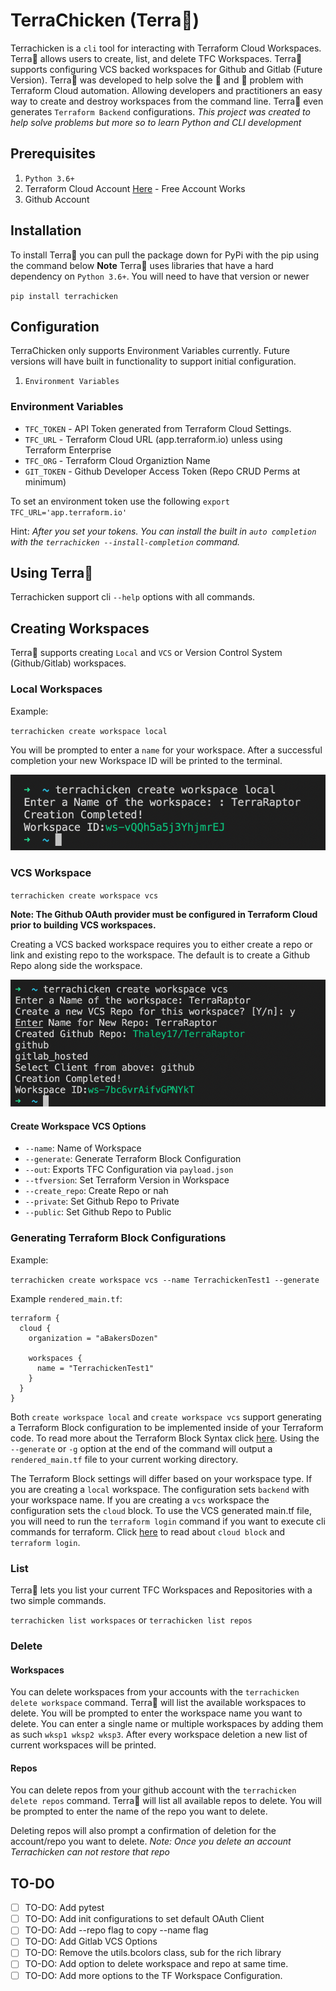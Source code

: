 # TerraChicken (Terra🐓)

Terrachicken is a `cli` tool for interacting with Terraform Cloud Workspaces. Terra🐓 allows users to create, list, and delete TFC Workspaces. Terra🐓 supports configuring VCS backed workspaces for Github and Gitlab (Future Version). Terra🐓 was developed to help solve the 🐓 and 🥚 problem with Terraform Cloud automation. Allowing developers and practitioners an easy way to create and destroy workspaces from the command line. Terra🐓 even generates `Terraform Backend` configurations. *This project was created to help solve problems but more so to learn Python and CLI development*

## Prerequisites 
1. `Python 3.6+`
2. Terraform Cloud Account [Here](https://app.terraform.io/signup/account) - Free Account Works
3. Github Account 

## Installation

To install Terra🐓 you can pull the package down for PyPi with the pip using the command below 
**Note** Terra🐓 uses libraries that have a hard dependency on `Python 3.6+`. You will need to have that version or newer

`pip install terrachicken` 

## Configuration 

TerraChicken only supports Environment Variables currently. Future versions will have built in functionality to support initial configuration.

1. `Environment Variables` 


### Environment Variables

- `TFC_TOKEN` - API Token generated from Terraform Cloud Settings. 
- `TFC_URL` - Terraform Cloud URL (app.terraform.io) unless using Terraform Enterprise
- `TFC_ORG` - Terraform Cloud Organiztion Name
- `GIT_TOKEN` - Github Developer Access Token (Repo CRUD Perms at minimum)

To set an environment token use the following `export TFC_URL='app.terraform.io'`


Hint: *After you set your tokens. You can install the built in `auto completion` with the `terrachicken --install-completion` command.*

## Using Terra🐓

Terrachicken support cli `--help` options with all commands.

## Creating Workspaces

Terra🐓 supports creating `Local` and `VCS` or Version Control System (Github/Gitlab) workspaces. 

### Local Workspaces
Example:

`terrachicken create workspace local` 

You will be prompted to enter a `name` for your workspace. After a successful completion your new Workspace ID will be printed to the terminal.

![tc local workspace](https://github.com/Thaley17/TerraChicken/blob/media/local_wksp.png?raw=true)


### VCS Workspace

`terrachicken create workspace vcs`

**Note: The Github OAuth provider must be configured in Terraform Cloud prior to building VCS workspaces.**

Creating a VCS backed workspace requires you to either create a repo or link and existing repo to the workspace. The default is to create a Github Repo along side the workspace. 

![tc vcs workspace](https://github.com/Thaley17/TerraChicken/blob/media/vcs_w.png?raw=true)

#### Create Workspace VCS Options

- `--name`: Name of Workspace
- `--generate`: Generate Terraform Block Configuration
- `--out`: Exports TFC Configuration via `payload.json` 
- `--tfversion`: Set Terraform Version in Workspace
- `--create_repo`: Create Repo or nah
- `--private`: Set Github Repo to Private
- `--public`: Set Github Repo to Public
  
### Generating Terraform Block Configurations
Example:

`terrachicken create workspace vcs --name TerrachickenTest1 --generate`

Example `rendered_main.tf`:

```hcl
terraform {
  cloud { 
    organization = "aBakersDozen"

    workspaces {
      name = "TerrachickenTest1"
    }
  }
}
```

Both `create workspace local` and `create workspace vcs` support generating a Terraform Block configuration to be implemented inside of your Terraform code. To read more about the Terraform Block Syntax click [here](https://www.terraform.io/language/settings). Using the `--generate` or `-g` option at the end of the command will output a `rendered_main.tf` file to your current working directory. 

The Terraform Block settings will differ based on your workspace type. If you are creating a `local` workspace. The configuration sets `backend` with your workspace name. If you are creating a `vcs` workspace the configuration sets the `cloud` block. To use the VCS generated main.tf file, you will need to run the `terraform login` command if you want to execute cli commands for terraform. Click [here](https://www.terraform.io/cli/cloud/settings) to read about `cloud block` and `terraform login`.

### List

Terra🐓 lets you list your current TFC Workspaces and Repositories with a two simple commands.

`terrachicken list workspaces` or `terrachicken list repos`

### Delete

#### Workspaces

You can delete workspaces from your accounts with the `terrachicken delete workspace` command. Terra🐓 will list the available workspaces to delete. You will be prompted to enter the workspace name you want to delete. You can enter a single name or multiple workspaces by adding them as such `wksp1 wksp2 wksp3`. After every workspace deletion a new list of current workspaces will be printed.

#### Repos

You can delete repos from your github account with the `terrachicken delete repos` command. Terra🐓 will list all available repos to delete. You will be prompted to enter the name of the repo you want to delete. 

Deleting repos will also prompt a confirmation of deletion for the account/repo you want to delete. *Note: Once you delete an account Terrachicken can not restore that repo*


## TO-DO

- [ ] TO-DO: Add pytest
- [ ] TO-DO: Add init configurations to set default OAuth Client
- [ ] TO-DO: Add --repo flag to copy --name flag
- [ ] TO-DO: Add Gitlab VCS Options
- [ ] TO-DO: Remove the utils.bcolors class, sub for the rich library
- [ ] TO-DO: Add option to delete workspace and repo at same time.
- [ ] TO-DO: Add more options to the TF Workspace Configuration.
